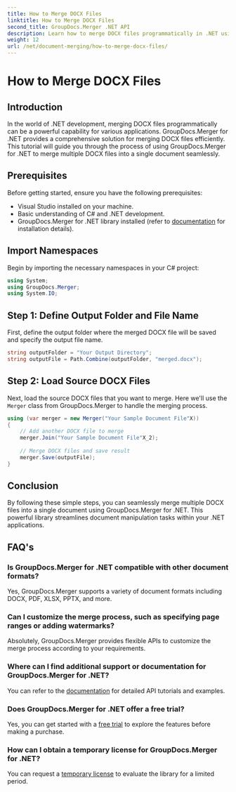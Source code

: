 ```yaml
---
title: How to Merge DOCX Files
linktitle: How to Merge DOCX Files
second_title: GroupDocs.Merger .NET API
description: Learn how to merge DOCX files programmatically in .NET using GroupDocs.Merger, simplifying document manipulation tasks efficiently.
weight: 12
url: /net/document-merging/how-to-merge-docx-files/
---
```


# How to Merge DOCX Files

## Introduction
In the world of .NET development, merging DOCX files programmatically can be a powerful capability for various applications. GroupDocs.Merger for .NET provides a comprehensive solution for merging DOCX files efficiently. This tutorial will guide you through the process of using GroupDocs.Merger for .NET to merge multiple DOCX files into a single document seamlessly.
## Prerequisites
Before getting started, ensure you have the following prerequisites:
- Visual Studio installed on your machine.
- Basic understanding of C# and .NET development.
- GroupDocs.Merger for .NET library installed (refer to [documentation](https://tutorials.groupdocs.com/merger/net/) for installation details).

## Import Namespaces
Begin by importing the necessary namespaces in your C# project:
```csharp
using System; 
using GroupDocs.Merger;
using System.IO;
```
## Step 1: Define Output Folder and File Name
First, define the output folder where the merged DOCX file will be saved and specify the output file name.
```csharp
string outputFolder = "Your Output Directory";
string outputFile = Path.Combine(outputFolder, "merged.docx");
```
## Step 2: Load Source DOCX Files
Next, load the source DOCX files that you want to merge. Here we'll use the `Merger` class from GroupDocs.Merger to handle the merging process.
```csharp
using (var merger = new Merger("Your Sample Document File"X))
{
    // Add another DOCX file to merge
    merger.Join("Your Sample Document File"X_2);
    
    // Merge DOCX files and save result
    merger.Save(outputFile);
}
```

## Conclusion
By following these simple steps, you can seamlessly merge multiple DOCX files into a single document using GroupDocs.Merger for .NET. This powerful library streamlines document manipulation tasks within your .NET applications.
## FAQ's
### Is GroupDocs.Merger for .NET compatible with other document formats?
Yes, GroupDocs.Merger supports a variety of document formats including DOCX, PDF, XLSX, PPTX, and more.
### Can I customize the merge process, such as specifying page ranges or adding watermarks?
Absolutely, GroupDocs.Merger provides flexible APIs to customize the merge process according to your requirements.
### Where can I find additional support or documentation for GroupDocs.Merger for .NET?
You can refer to the [documentation](https://tutorials.groupdocs.com/merger/net/) for detailed API tutorials and examples.
### Does GroupDocs.Merger for .NET offer a free trial?
Yes, you can get started with a [free trial](https://releases.groupdocs.com/) to explore the features before making a purchase.
### How can I obtain a temporary license for GroupDocs.Merger for .NET?
You can request a [temporary license](https://purchase.groupdocs.com/temporary-license/) to evaluate the library for a limited period.
